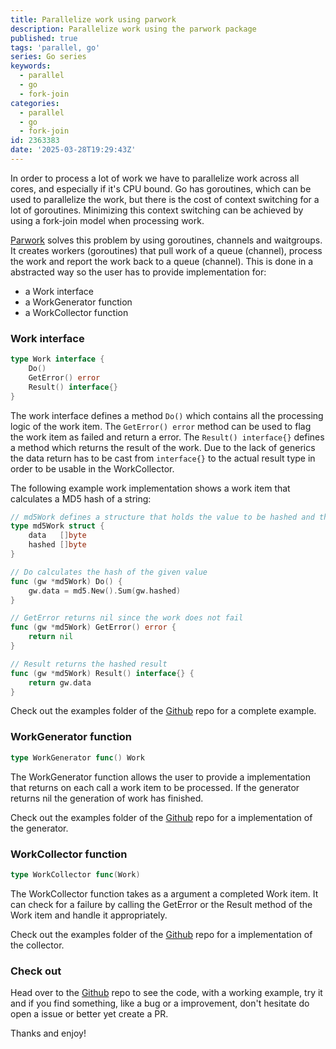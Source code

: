 ```yaml
---
title: Parallelize work using parwork
description: Parallelize work using the parwork package
published: true
tags: 'parallel, go'
series: Go series
keywords:
  - parallel
  - go
  - fork-join
categories:
  - parallel
  - go
  - fork-join
id: 2363383
date: '2025-03-28T19:29:43Z'
---
```


In order to process a lot of work we have to parallelize work across all cores, and especially if it's CPU bound.
Go has goroutines, which can be used to parallelize the work, but there is the cost of context switching for a lot of goroutines.
Minimizing this context switching can be achieved by using a fork-join model when processing work.

[Parwork](https://github.com/mantzas/parwork) solves this problem by using goroutines, channels and waitgroups. It creates workers (goroutines) that pull
work of a queue (channel), process the work and report the work back to a queue (channel).
This is done in a abstracted way so the user has to provide implementation for:

- a Work interface
- a WorkGenerator function
- a WorkCollector function

### Work interface

```go
type Work interface {
    Do()
    GetError() error
    Result() interface{}
}
```

The work interface defines a method `Do()` which contains all the processing logic of the work item. The `GetError() error` method can be used to flag the work item as failed and return a error. The `Result() interface{}` defines a method which returns the result of the work. Due to the lack of generics the data return has to be cast from `interface{}` to the actual result type in order to be usable in the WorkCollector.

The following example work implementation shows a work item that calculates a MD5 hash of a string:

```go
// md5Work defines a structure that holds the value to be hashed and the result of the hashing
type md5Work struct {
    data   []byte
    hashed []byte
}

// Do calculates the hash of the given value
func (gw *md5Work) Do() {
    gw.data = md5.New().Sum(gw.hashed)
}

// GetError returns nil since the work does not fail
func (gw *md5Work) GetError() error {
    return nil
}

// Result returns the hashed result
func (gw *md5Work) Result() interface{} {
    return gw.data
}
```

Check out the examples folder of the [Github](https://github.com/mantzas/parwork) repo for a complete example.

### WorkGenerator function

```go
type WorkGenerator func() Work
```

The WorkGenerator function allows the user to provide a implementation that returns on each call a work item to be processed. If the generator returns nil the generation of work has finished.

Check out the examples folder of the [Github](https://github.com/mantzas/parwork) repo for a implementation of the generator.

### WorkCollector function

```go
type WorkCollector func(Work)
```

The WorkCollector function takes as a argument a completed Work item. It can check for a failure by calling the GetError or the Result method of the Work item and handle it appropriately.

Check out the examples folder of the [Github](https://github.com/mantzas/parwork) repo for a implementation of the collector.

### Check out

Head over to the [Github](https://github.com/mantzas/parwork) repo to see the code, with a working example, try it and if you find something, like a bug or a improvement, don't hesitate do open a issue or better yet create a PR.

Thanks and enjoy!
